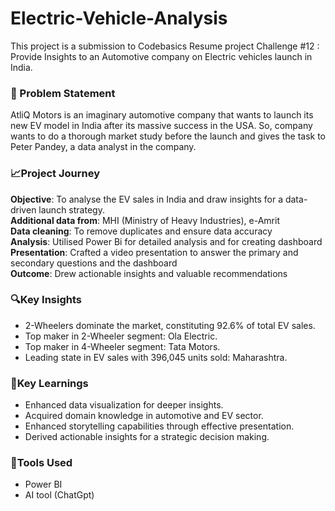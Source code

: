 # Electric-Vehicle-Analysis
This project is a submission to Codebasics Resume project Challenge #12 : Provide Insights to an Automotive company on Electric vehicles launch in India.
### 🧷 Problem Statement
AtliQ Motors is an imaginary automotive company that wants to launch its new EV model in India after its massive success in the USA. So, company wants to do a thorough market study before the launch and gives the task to Peter Pandey, a data analyst in the company.
### 📈Project Journey
**Objective**: To analyse the EV sales in India and draw insights for a data-driven launch strategy.  
**Additional data from**: MHI (Ministry of Heavy Industries), e-Amrit  
**Data cleaning**: To remove duplicates and ensure data accuracy  
**Analysis**: Utilised Power Bi for detailed analysis and for creating dashboard    
**Presentation**: Crafted a video presentation to answer the primary and secondary questions and the dashboard    
**Outcome**: Drew actionable insights and valuable recommendations
### 🔍Key Insights
- 2-Wheelers dominate the market, constituting 92.6% of total EV sales.
- Top maker in 2-Wheeler segment: Ola Electric.
- Top maker in 4-Wheeler segment: Tata Motors.
- Leading state in EV sales with 396,045 units sold: Maharashtra.
### 🧠Key Learnings
- Enhanced data visualization for deeper insights.
- Acquired domain knowledge in automotive and EV sector.
- Enhanced storytelling capabilities through effective presentation.
- Derived actionable insights for a strategic decision making.
### 🔧Tools Used
- Power BI
- AI tool (ChatGpt)

